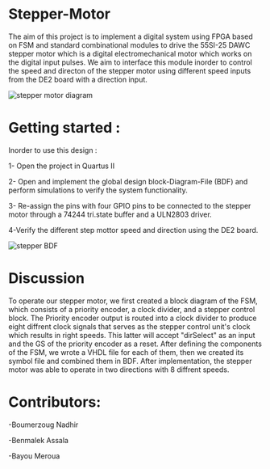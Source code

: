 # Stepper-Motor


The aim of this project is to implement a digital system using FPGA based on FSM  and standard combinational modules to drive the 55SI-25 DAWC stepper motor which is a digital electromechanical motor which works on the digital input pulses. We aim to interface this module inorder to control the speed and directon of the stepper motor using different speed inputs from the DE2 board with a direction input.

![stepper motor diagram](https://user-images.githubusercontent.com/61749380/208877811-85e20907-5434-4b10-9544-a13f2b05256f.png)



# Getting started :

Inorder to use this design : 

1- Open the project in Quartus II 

2- Open and implement the global design block-Diagram-File (BDF) and perform simulations to verify the system functionality.

3- Re-assign the pins with four GPIO pins to be connected to the stepper motor through a 74244 tri.state buffer and a ULN2803 driver.

4-Verify the different step mottor speed and direction using the DE2 board.

![stepper BDF](https://user-images.githubusercontent.com/89112499/209016717-cd0e27b0-387a-43c0-9938-75e5514ee6f0.png)

# Discussion
To operate our stepper motor, we first created a block diagram of the FSM, which consists of a priority encoder, a clock divider, and a stepper control block. The Priority encoder output is routed into a clock divider to produce eight diffrent clock signals that serves as the stepper control unit's clock which results in right speeds. This latter will accept "dirSelect" as an input and the GS of the priority encoder as a reset.
After defining the components of the FSM, we wrote a VHDL file for each of them, then we created its symbol file and combined them in BDF. After implementation, the stepper motor was able to operate in two directions with 8 diffrent speeds.








# Contributors:

-Boumerzoug Nadhir 

-Benmalek Assala

-Bayou Meroua




